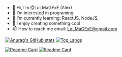 - 👋 Hi, I’m @LoLMaGExE (Alex)
- 👀 I’m interested in programing
- 🌱 I’m currently learning: ReactJS, NodeJS,
- 💞️ I enjoy creating something cool
- 📫 How to reach me email: LoLMaGExE@gmail.com

[![Anurag's GitHub stats](https://github-readme-stats.vercel.app/api?username=OleksiiCherevan)](https://github.com/OleksiiCherevan/)
[![Top Langs](https://github-readme-stats.vercel.app/api/top-langs/?username=OleksiiCherevan&layout=compact&langs_count=3)](https://github.com/OleksiiCherevan/)

[![Readme Card](https://github-readme-stats.vercel.app/api/pin/?username=OleksiiCherevan&repo=simple-cafe)](https://github.com/OleksiiCherevan/)
[![Readme Card](https://github-readme-stats.vercel.app/api/pin/?username=OleksiiCherevan&repo=simple-cafe)](https://github.com/OleksiiCherevan/)

<!---
LoLMaGExE/LoLMaGExE is a ✨ special ✨ repository because its `README.md` (this file) appears on your GitHub profile.
You can click the Preview link to take a look at your changes.
--->

